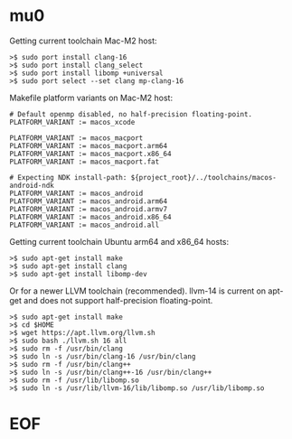# mu0

Getting current toolchain Mac-M2 host:

```
>$ sudo port install clang-16
>$ sudo port install clang_select
>$ sudo port install libomp +universal
>$ sudo port select --set clang mp-clang-16
```

Makefile platform variants on Mac-M2 host:

```
# Default openmp disabled, no half-precision floating-point.
PLATFORM_VARIANT := macos_xcode

PLATFORM_VARIANT := macos_macport
PLATFORM_VARIANT := macos_macport.arm64
PLATFORM_VARIANT := macos_macport.x86_64
PLATFORM_VARIANT := macos_macport.fat

# Expecting NDK install-path: ${project_root}/../toolchains/macos-android-ndk
PLATFORM_VARIANT := macos_android
PLATFORM_VARIANT := macos_android.arm64
PLATFORM_VARIANT := macos_android.armv7
PLATFORM_VARIANT := macos_android.x86_64
PLATFORM_VARIANT := macos_android.all

```

Getting current toolchain Ubuntu arm64 and x86_64 hosts:

```
>$ sudo apt-get install make
>$ sudo apt-get install clang
>$ sudo apt-get install libomp-dev
```

Or for a newer LLVM toolchain (recommended). llvm-14 is current on apt-get and does not support half-precision floating-point.

```
>$ sudo apt-get install make
>$ cd $HOME
>$ wget https://apt.llvm.org/llvm.sh
>$ sudo bash ./llvm.sh 16 all
>$ sudo rm -f /usr/bin/clang
>$ sudo ln -s /usr/bin/clang-16 /usr/bin/clang
>$ sudo rm -f /usr/bin/clang++
>$ sudo ln -s /usr/bin/clang++-16 /usr/bin/clang++
>$ sudo rm -f /usr/lib/libomp.so
>$ sudo ln -s /usr/lib/llvm-16/lib/libomp.so /usr/lib/libomp.so
```

# EOF